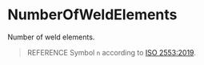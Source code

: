 # NumberOfWeldElements

Number of weld elements.

> REFERENCE Symbol `n` according to [ISO 2553:2019](https://www.iso.org/standard/72740.html).
